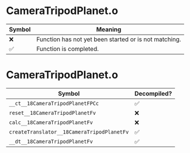 # CameraTripodPlanet.o
| Symbol | Meaning 
| ------------- | ------------- 
| :x: | Function has not yet been started or is not matching. 
| :white_check_mark: | Function is completed. 


# CameraTripodPlanet.o
| Symbol | Decompiled? |
| ------------- | ------------- |
| `__ct__18CameraTripodPlanetFPCc` | :white_check_mark: |
| `reset__18CameraTripodPlanetFv` | :x: |
| `calc__18CameraTripodPlanetFv` | :x: |
| `createTranslator__18CameraTripodPlanetFv` | :white_check_mark: |
| `__dt__18CameraTripodPlanetFv` | :white_check_mark: |
